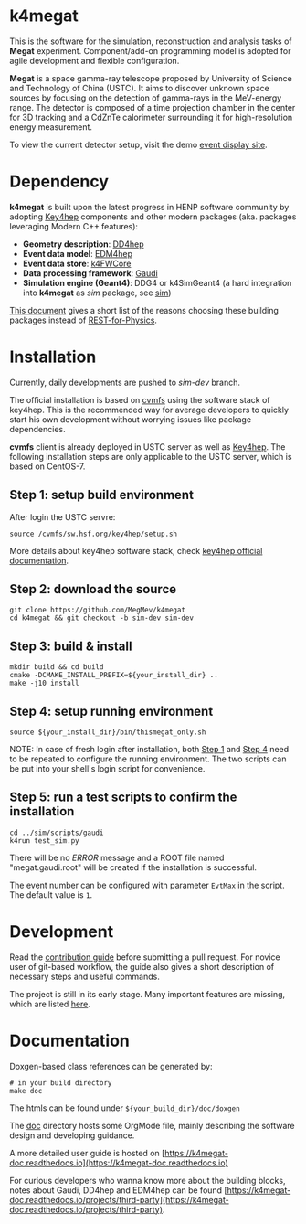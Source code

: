 k4megat
===
This is the software for the simulation, reconstruction and analysis tasks of **Megat** experiment.
Component/add-on programming model is adopted for agile development and flexible configuration.

**Megat** is a space gamma-ray telescope proposed by University of Science and Technology of China (USTC).
It aims to discover unknown space sources by focusing on the detection of gamma-rays in the MeV-energy range.
The detector is composed of a time projection chamber in the center for 3D tracking and a CdZnTe calorimeter surrounding it for high-resolution energy measurement.

To view the current detector setup, visit the demo [event display site](https://ufan.site:444/phoenix/#/megat).

Dependency
===

**k4megat** is built upon the latest progress in HENP software community by adopting [Key4hep](https://github.com/key4hep/) components and other modern packages (aka. packages leveraging Modern C++ features):

  * **Geometry description**: [ DD4hep ](https://dd4hep.web.cern.ch/)
  * **Event data model**: [EDM4hep](https://github.com/key4hep/EDM4hep)
  * **Event data store**: [k4FWCore](https://github.com/key4hep/k4FWCore)
  * **Data processing framework**: [Gaudi](https://github.com/key4hep/Gaudi)
  * **Simulation engine (Geant4)**: DDG4 or k4SimGeant4 (a hard integration into **k4megat** as _sim_ package, see [sim](doc/sim.md))

[This document](doc/arch.md) gives a short list of the reasons choosing these building packages instead of [REST-for-Physics](https://github.com/rest-for-physics/).

Installation
===
Currently, daily developments are pushed to _sim-dev_ branch.

The official installation is based on [cvmfs](https://cernvm.cern.ch/fs) using the software stack of
key4hep.
This is the recommended way for average developers to quickly start his own development without worrying issues like package dependencies.

**cvmfs** client is already deployed in USTC server as well as [Key4hep](https://key4hep.github.io/key4hep-doc/).
The following installation steps are only applicable to the USTC server, which is based on CentOS-7.

Step 1: setup build environment
---
After login the USTC servre:
```shell
source /cvmfs/sw.hsf.org/key4hep/setup.sh
```

More details about key4hep software stack, check [key4hep official documentation](https://key4hep.github.io/key4hep-doc/setup-and-getting-started/README.html).

Step 2: download the source
---

```shell
git clone https://github.com/MegMev/k4megat
cd k4megat && git checkout -b sim-dev sim-dev
```

Step 3: build & install
---
```shell
mkdir build && cd build
cmake -DCMAKE_INSTALL_PREFIX=${your_install_dir} ..
make -j10 install
```

Step 4: setup running environment
---
```shell
source ${your_install_dir}/bin/thismegat_only.sh
```

NOTE:
In case of fresh login after installation, both [Step 1](#Step-1) and [Step 4](#Step-4) need to be repeated to configure the running environment. The two scripts can be put into your shell's login script for convenience.

Step 5: run a test scripts to confirm the installation
---
```shell
cd ../sim/scripts/gaudi
k4run test_sim.py
```
There will be no _ERROR_ message and a ROOT file named "megat.gaudi.root" will be created if the installation is successful.

The event number can be configured with parameter `EvtMax` in the script. The default value is `1`.

Development
===

Read the [contribution guide](doc/contrib_guide.md) before submitting a pull request.
For novice user of git-based workflow, the guide also gives a short description of necessary steps and useful commands.

The project is still in its early stage.
Many important features are missing, which are listed [here](TODO.md).

Documentation
===
Doxgen-based class references can be generated by:
```shell
# in your build directory
make doc
```
The htmls can be found under `${your_build_dir}/doc/doxgen`

The [doc](doc) directory hosts some OrgMode file, mainly describing the software design and developing guidance.

A more detailed user guide is hosted on [https://k4megat-doc.readthedocs.io](https://k4megat-doc.readthedocs.io)

For curious developers who wanna know more about the building blocks, notes about Gaudi, DD4hep and EDM4hep can be found [https://k4megat-doc.readthedocs.io/projects/third-party](https://k4megat-doc.readthedocs.io/projects/third-party).

